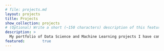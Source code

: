 ```yaml
---
# file: projects.md
layout: projects
title: Projects
show_collection: projects
# (Optional) Write a short (~150 characters) description of this featured tag.
description: >
  My portfolio of Data Science and Machine Learning projects I have completed throughout my journey.
featured:        true
---
```

